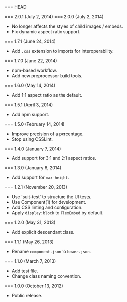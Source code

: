 === HEAD

=== 2.0.1 (July 2, 2014)
=== 2.0.0 (July 2, 2014)

* No longer affects the styles of child images / embeds.
* Fix dynamic aspect ratio support.

=== 1.7.1 (June 24, 2014)

* Add `.css` extension to imports for interoperability.

=== 1.7.0 (June 22, 2014)

* npm-based workflow.
* Add new preprocessor build tools.

=== 1.6.0 (May 14, 2014)

* Add 1:1 aspect ratio as the default.

=== 1.5.1 (April 3, 2014)

* Add npm support.

=== 1.5.0 (February 14, 2014)

* Improve precision of a percentage.
* Stop using CSSLint.

=== 1.4.0 (January 7, 2014)

* Add support for 3:1 and 2:1 aspect ratios.

=== 1.3.0 (January 6, 2014)

* Add support for `max-height`.

=== 1.2.1 (November 20, 2013)

* Use 'suit-test' to structure the UI tests.
* Use Component(1) for development.
* Add CSS linting and configuration.
* Apply `display:block` to `FlexEmbed` by default.

=== 1.2.0 (May 31, 2013)

* Add explicit descendant class.

=== 1.1.1 (May 26, 2013)

* Rename `component.json` to `bower.json`.

=== 1.1.0 (March 7, 2013)

* Add test file.
* Change class naming convention.

=== 1.0.0 (October 13, 2012)

* Public release.
